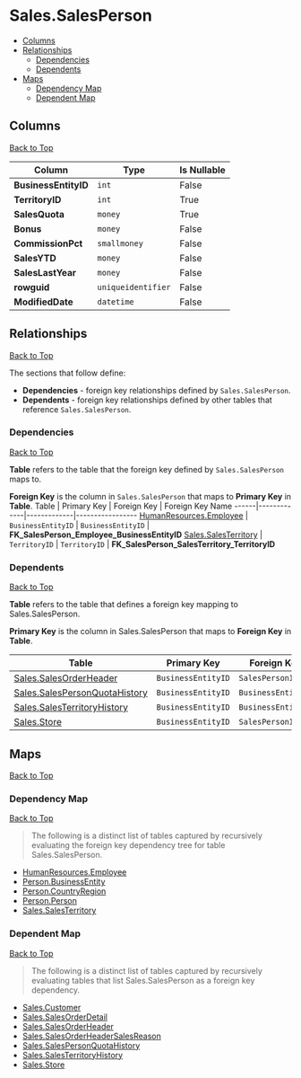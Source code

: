 # Sales.SalesPerson

* [Columns](#columns)
* [Relationships](#relationships)
    * [Dependencies](#dependencies)
    * [Dependents](#dependents)
* [Maps](#maps)
    * [Dependency Map](#dependency-map)
    * [Dependent Map](#dependent-map)

## Columns
[Back to Top](#salessalesperson)

Column | Type | Is Nullable
-------|------|------------
**BusinessEntityID** | `int` | False
**TerritoryID** | `int` | True
**SalesQuota** | `money` | True
**Bonus** | `money` | False
**CommissionPct** | `smallmoney` | False
**SalesYTD** | `money` | False
**SalesLastYear** | `money` | False
**rowguid** | `uniqueidentifier` | False
**ModifiedDate** | `datetime` | False

## Relationships
[Back to Top](#salessalesperson)


The sections that follow define:
* **Dependencies** - foreign key relationships defined by `Sales.SalesPerson`.
* **Dependents** - foreign key relationships defined by other tables that reference `Sales.SalesPerson`.

### Dependencies
[Back to Top](#salessalesperson)


**Table** refers to the table that the foreign key defined by `Sales.SalesPerson` maps to.

**Foreign Key** is the column in `Sales.SalesPerson` that maps to **Primary Key** in **Table**.
Table | Primary Key | Foreign Key | Foreign Key Name
------|-------------|-------------|-----------------
[HumanResources.Employee](../HumanResources/Employee.md) | `BusinessEntityID` | `BusinessEntityID` | **FK_SalesPerson_Employee_BusinessEntityID**
[Sales.SalesTerritory](./SalesTerritory.md) | `TerritoryID` | `TerritoryID` | **FK_SalesPerson_SalesTerritory_TerritoryID**

### Dependents
[Back to Top](#salessalesperson)

**Table** refers to the table that defines a foreign key mapping to Sales.SalesPerson.

**Primary Key** is the column in Sales.SalesPerson that maps to **Foreign Key** in **Table**.

Table | Primary Key | Foreign Key | Foreign Key Name
------|-------------|-------------|-----------------
[Sales.SalesOrderHeader](./SalesOrderHeader.md) | `BusinessEntityID` | `SalesPersonID` | **FK_SalesOrderHeader_SalesPerson_SalesPersonID**
[Sales.SalesPersonQuotaHistory](./SalesPersonQuotaHistory.md) | `BusinessEntityID` | `BusinessEntityID` | **FK_SalesPersonQuotaHistory_SalesPerson_BusinessEntityID**
[Sales.SalesTerritoryHistory](./SalesTerritoryHistory.md) | `BusinessEntityID` | `BusinessEntityID` | **FK_SalesTerritoryHistory_SalesPerson_BusinessEntityID**
[Sales.Store](./Store.md) | `BusinessEntityID` | `SalesPersonID` | **FK_Store_SalesPerson_SalesPersonID**

## Maps
[Back to Top](#salessalesperson)

### Dependency Map
[Back to Top](#salessalesperson)

> The following is a distinct list of tables captured by recursively evaluating the foreign key dependency tree for table Sales.SalesPerson.

* [HumanResources.Employee](../HumanResources/Employee.md)
* [Person.BusinessEntity](../Person/BusinessEntity.md)
* [Person.CountryRegion](../Person/CountryRegion.md)
* [Person.Person](../Person/Person.md)
* [Sales.SalesTerritory](./SalesTerritory.md)

### Dependent Map
[Back to Top](#salessalesperson)

> The following is a distinct list of tables captured by recursively evaluating tables that list Sales.SalesPerson as a foreign key dependency.

* [Sales.Customer](./Customer.md)
* [Sales.SalesOrderDetail](./SalesOrderDetail.md)
* [Sales.SalesOrderHeader](./SalesOrderHeader.md)
* [Sales.SalesOrderHeaderSalesReason](./SalesOrderHeaderSalesReason.md)
* [Sales.SalesPersonQuotaHistory](./SalesPersonQuotaHistory.md)
* [Sales.SalesTerritoryHistory](./SalesTerritoryHistory.md)
* [Sales.Store](./Store.md)

